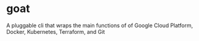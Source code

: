 # goat
A pluggable cli that wraps the main functions of of Google Cloud Platform, Docker, Kubernetes, Terraform,  and Git
